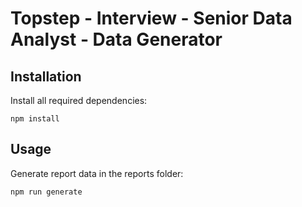 # Topstep - Interview - Senior Data Analyst - Data Generator

## Installation

Install all required dependencies:

```
npm install
```

## Usage

Generate report data in the reports folder:

```
npm run generate
```
